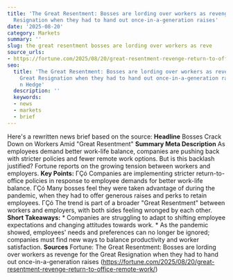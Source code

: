 ```yaml
---
title: 'The Great Resentment: Bosses are lording over workers as revenge for the Great
  Resignation when they had to hand out once-in-a-generation raises'
date: '2025-08-20'
category: Markets
summary: ''
slug: the great resentment bosses are lording over workers as reve
source_urls:
- https://fortune.com/2025/08/20/great-resentment-revenge-return-to-office-remote-work/
seo:
  title: 'The Great Resentment: Bosses are lording over workers as revenge for the
    Great Resignation when they had to hand out once-in-a-generation raises | Hash
    n Hedge'
  description: ''
  keywords:
  - news
  - markets
  - brief
---
```


Here's a rewritten news brief based on the source:  **Headline** Bosses Crack Down on Workers Amid "Great Resentment"  **Summary Meta Description** As employees demand better work-life balance, companies are pushing back with stricter policies and fewer remote work options. But is this backlash justified? Fortune reports on the growing tension between workers and employers.  **Key Points:**  ΓÇó Companies are implementing stricter return-to-office policies in response to employee demands for better work-life balance. ΓÇó Many bosses feel they were taken advantage of during the pandemic, when they had to offer generous raises and perks to retain employees. ΓÇó The trend is part of a broader "Great Resentment" between workers and employers, with both sides feeling wronged by each other.  **Short Takeaways:**  * Companies are struggling to adapt to shifting employee expectations and changing attitudes towards work.  * As the pandemic showed, employees' needs and preferences can no longer be ignored; companies must find new ways to balance productivity and worker satisfaction.  **Sources** Fortune: The Great Resentment: Bosses are lording over workers as revenge for the Great Resignation when they had to hand out once-in-a-generation raises (https://fortune.com/2025/08/20/great-resentment-revenge-return-to-office-remote-work/) 
